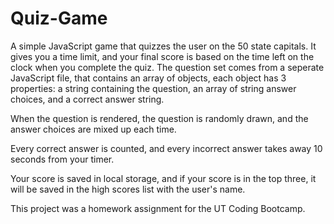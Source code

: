 # Quiz-Game

A simple JavaScript game that quizzes the user on the 50 state capitals. It gives you a time limit, and your final score is based on the time left on the clock when you complete the quiz. The question set comes from a seperate JavaScript file, that contains an array of objects, each object has 3 properties: a string containing the question, an array of string answer choices, and a correct answer string. 

When the question is rendered, the question is randomly drawn, and the answer choices are mixed up each time. 

Every correct answer is counted, and every incorrect answer takes away 10 seconds from your timer. 

Your score is saved in local storage, and if your score is in the top three, it will be saved in the high scores list with the user's name. 

This project was a homework assignment for the UT Coding Bootcamp. 


